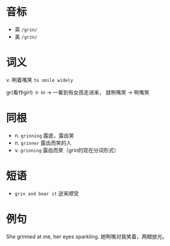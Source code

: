# 音标

- 英 `/grɪn/`
- 美 `/ɡrɪn/`

# 词义

v. 咧着嘴笑
`to smile widely`



gr(看作girl) ＋ in → 一看到有女孩走进来， 就咧嘴笑 → 咧嘴笑

# 同根

- n. `grinning` 露底，露齿笑
- n. `grinner` 露齿而笑的人
- v. `grinning` 露齿而笑（grin的现在分词形式）

# 短语

- `grin and bear it` 逆来顺受

# 例句

She grinned at me, her eyes sparkling.
她咧嘴对我笑着，两眼放光。


